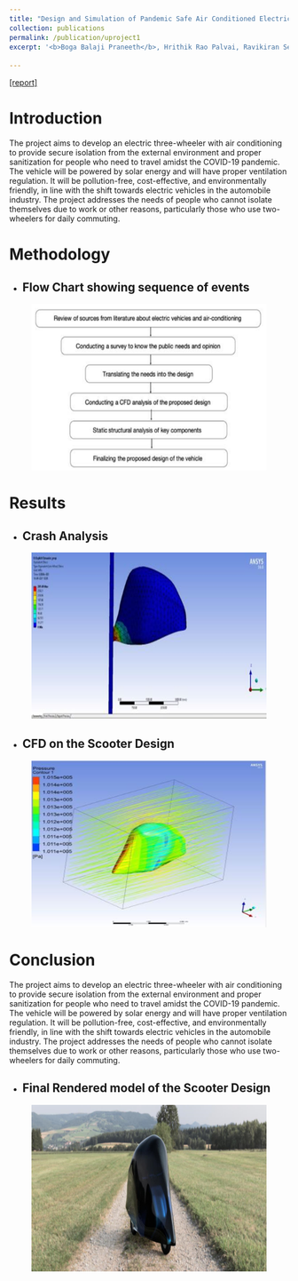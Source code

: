 ```yaml
---
title: "Design and Simulation of Pandemic Safe Air Conditioned Electric Three Wheeler"
collection: publications
permalink: /publication/uproject1
excerpt: '<b>Boga Balaji Praneeth</b>, Hrithik Rao Palvai, Ravikiran Seethini.<br /><b>VIT-</b> Capstone Project [2021]'

---
```


[[report]](https://drive.google.com/file/d/1Mc95O4qGypeqtFEL61m-ItRnUv1GAgof/view?usp=share_link)


Introduction
======

The project aims to develop an electric three-wheeler with air conditioning to provide secure isolation from the external environment and proper sanitization for people who need to travel amidst the COVID-19 pandemic. The vehicle will be powered by solar energy and will have proper ventilation regulation. It will be pollution-free, cost-effective, and environmentally friendly, in line with the shift towards electric vehicles in the automobile industry. The project addresses the needs of people who cannot isolate themselves due to work or other reasons, particularly those who use two-wheelers for daily commuting.


Methodology
======

* <h2>Flow Chart showing sequence of events</h2>
<figure>
  <img src="/images/cap meth.png" style="width:600px;height:300px;">
</figure>


Results
======

* <h2>Crash Analysis</h2>
<figure>
  <img src="/images/crash cap.png" style="width:600px;height:300px;">
</figure>

* <h2>CFD on the Scooter Design</h2>
<figure>
  <img src="/images/cfd cap.png" style="width:600px;height:300px;">
</figure>


Conclusion
======

The project aims to develop an electric three-wheeler with air conditioning to provide secure isolation from the external environment and proper sanitization for people who need to travel amidst the COVID-19 pandemic. The vehicle will be powered by solar energy and will have proper ventilation regulation. It will be pollution-free, cost-effective, and environmentally friendly, in line with the shift towards electric vehicles in the automobile industry. The project addresses the needs of people who cannot isolate themselves due to work or other reasons, particularly those who use two-wheelers for daily commuting.

* <h2>Final Rendered model of the Scooter Design</h2>
<figure>
  <img src="/images/cap fin.png" style="width:600px;height:300px;">
</figure>

